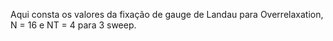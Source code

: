 Aqui consta os valores da fixação de gauge de Landau para Overrelaxation, N = 16 e NT = 4 para 3 sweep.
